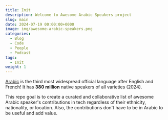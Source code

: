 ```yaml
---
title: Init
description: Welcome to Awesome Arabic Speakers project
slug: main
date: 2024-07-19 00:00:00+0000
image: img/awesome-arabic-speakers.png
categories:
  - Blog
  - Code
  - People
  - Podcast
tags:
  - Init
weight: 1
---
```


[Arabic](https://en.wikipedia.org/wiki/Arabic) is the third most widespread official language after English and French! It has **380 million** native speakers of all varieties (2024).

This repo goal is to create a curated and collaborative list of awesome Arabic speaker's contributions in tech regardless of their ethnicity, nationality, or location. Also, the contributions don't have to be in Arabic to be useful and add value.
